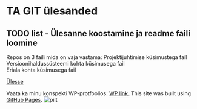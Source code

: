 # TA GIT ülesanded
<a name="readme-top"></a>
## TODO list - Ülesanne koostamine ja readme faili loomine
Repos on 3 faili mida on vaja vastama:
  Projektijuhtimise küsimustega fail</br>
  Versioonihaldussüsteemi kohta küsimusega fail</br>
  Eriala kohta küsimusega fail</br>

<a href="#readme-top">Ülesse</a>

Vaata ka minu konspekti WP-protfoolios:
<a href="https://anastassiakostjuk24.thkit.ee/wp/" target="_blank">WP link.</a>
This site was built using [GitHub Pages](https://pages.github.com/).
![pilt](https://github.com/user-attachments/assets/267e6d82-2b0f-469e-a687-cb8824d7b60d)
